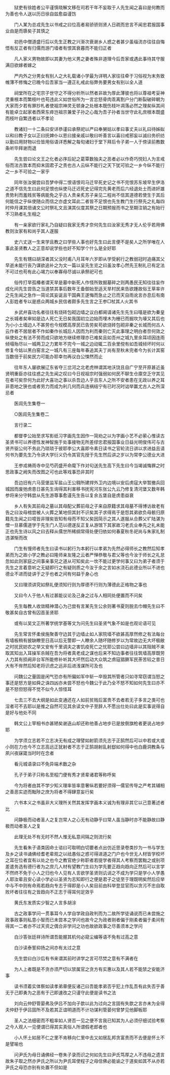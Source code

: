 <!-- { "loadSidebar": true } -->
　　狱吏有徐姓者公平谨慎晓解文移在司若干年不妄取于人先生闻之喜曰是何教而为善也令人送以历日徐自兹愈益谨饬

　　门人某为总戎先生以书戒之曰位高者易骄骄则贤人日疏而忠言不闻忠君报国事业由是而隳矣子其慎之

　　初邑中僧道盛行后以先生正教之兴渐次衰谢乡人惑之者甚少虽缁流亦往往自悔悟有反正者有归儒而游门墙者有恨其衰暮而不能归正者

　　凡人家义男物故即以其妻为他义男之妻者殊非道理今后吾家或遇此事待其守服满日欲嫁者嫁之

　　严内外之分男女有别人之大礼载诸小学最为详明人家往往牵于习俗视为末务致帷薄不修悔之已晚今后吾家当一遵正礼戒此俗弊务要男女有别以全人道

　　祠堂所在之宅宗子世守之不得分析所以然者非故为厚此薄彼也将以尊祖考妥神灵重根本而繁枝叶也苟违此义如世俗所为一言忿怒骨肉乖离割户分门断裂破碎朝为大家而夕若有罪抄札者使祖宗神灵无顿身之处根本既伤枝叶凋落必然之理矣纵其间有能卓立起家者西荣东瘁岂祖宗兼爱子孙之心哉为吾子孙者当世守此礼庶根本既盛而枝叶自繁违者以不孝论

　　教诸妇一十二条曰安详恭谨曰承祭祀以严曰奉舅姑以孝曰事丈夫以礼曰待姊姒以和曰教子女以正曰抚婢仆以恩曰接亲戚以敬曰听善言以喜曰戒邪妄以诚曰务织纺以勤曰用财物以俭皆用俗语详悉解之每旬诸妇于堂下拜后令子弟一人于傍读前教数条听毕拜谢而退

　　先生尝曰论文王之化者必序后妃之葛覃数独夫之恶者必以作奇巧悦妇人为言戒俗而法古敦本而抑末固君子之责也古人云纵不能行之天下犹可验之一乡今纵不能行之一乡不可验之一家乎

　　同年张汝弼尝曰吾梦中得二恨语恨司马迁早死史记之书不完恨苏东坡早生伊洛之道不信先生曰此何足恨也纵使马迁迟死史记得完先黄老而后六经退处士而进奸雄贵势利而羞贱贫等病能免之乎古人贵亲炙苏子亲见二程尚不信其道德若使生于其后何能信之乎纵使随众而信之亦虚文耳此二者皆不足恨也先生教门生行祭先之礼每四时仲月课其倍诵文公时祭礼文且演其仪度其祭之日期预报而书之至期注销之有始行不习熟者礼生相之

　　有一亲家欲行家礼乃自疑曰我家无秀才奈何先生曰汝家无秀才无人伦乎若用佛教则汝家有和尚乎其人遂服

　　史六丈送一生来学且教之曰学些人事也好先生曰此言便不是矣人之所学唯在人事此圣贤教人之正意却说学些也好不知学个什么是全好耶

　　先生有甥曰胡深者其父没时甫八月耳年六岁即从学受躬行之教弱冠时追痛其父早逝未能行丧乃谋欲追补之为文一篇以呈先生览之曰虽汝孝心然先王制礼已有定法不可过也苟有此心竭力以奉寡母尽诚以承祭祀可也

　　俗传打旱孤椿者谓天旱是墓中新死人作怪所致掘墓碎之则两愚民无知往往妄作成化间先生尝告之当道禁其事后数年王备御始至适天旱村民来告欲踵故俗王草率许之先生闻之急作一简论其妄诞且干国典王遂悔而急止之已而天自雨讹言亦息后有南人彭姓者专以是惑众两城乡民信者颇多先生言之王参□杖其人火其书

　　乡武弁喜功名者往往有烧砖包砌边墙之议白都阃请诸先生先生曰嘻是欲为秦皇之长城者矣审如是边人死亡无日矣我国初立边始而埋木为栅已而掘坎为壕又其后也为小小土墙边人不甚劳也今规模高厚民已告劳矣苟欲烧砖包砌非秦之长城而何古人云作者不居居者不作如秦作长城后人因而为利而秦则亡灭此事理之明白者奈何效之纵使处之有法不劳而成只欲地方继续修理亦已难矣且如吾州之城九里余耳顷因连雨倾塌殆尽以一城两卫之力累年不完今一城之边动辄二百余里傥有如吾城倾坏时何以修复今姑以黑白窑言之一城凡有三座每年春追其夫丁尚有至秋未完者今为长计其窑当数倍于前矣民力可能办耶幸勿再议白公悚然而止

　　往年东人屡欲展辽东省夺三岔河之北老虎林谓其地沃饶且自广宁至开原甚近虽贤明重臣亦往往惑之先生闻之叹曰今日视祖宗时强弱如何民不聊生仓廪空乏守其见在者可矣奈何为此好大喜功之事以杀吾边人乎且东人之所不安者患在无政以养之耳非患地之狭也或者劳力而成为利几何而兵连祸结宁有已时况时诎举赢尤古人之所深忌者

　　医闾先生集卷一

　　○医闾先生集卷二

　　言行录二

　　都督李公始至求写影纸习字画先生因作一简劝之以为字画小艺不必萦心惟读古圣贤书可以养德性发神智施于处事接物无所差缪忠君报国事业日益光明俊伟可与古贤齐驱公何不务此乃琐琐于彼耶李公大喜即令素日读书之官轮流日讲以求进益且请何书为要先生乃令讲大学衍义仍令其官先授于先生然后讲之岁以为常李公德业大进

　　王参戎祷雨寺中见芍药盛开命麾下作对句送先生高下先生曰今当竭诚悔罪之时思政事之阙失而改图之可也此等戏事恐非其时

　　吾边旧有六马营堡监军盐山王公翱所建捍外卫内边境以安后虏寇大举暂撤兵回城因而废弛虏患日甚先生询得其利害移书抚宪河东张公九云乃修复清河堡又数年韩参将来分守韩尝从先生游尊事愈谨先生告以复余五堡自是虏患益衰

　　乡人有失其前母之墓以其母配父葬前母之子来自原籍求其母墓不得博访故老有告之曰汝母棺尝被人火葬之某地但其封不识矣其子求得焉于是怨其弟欲负母骸归原籍先生闻之曰噫皆非理矣皆知有母而不知父矣因简示之其人遂服从合葬父圹陆湛为僧一旦慕儒道学于先生门人范以德遂反正复从游馆下其家故习老氏业奉先之礼未能正也先生诗以风之曰去释从儒世所稀纲常得处便归依如何春夏秋冬祀尚与朱家礼制违湛惭而改

　　门生有慢师者先生曰读书以躬行为本躬行以孝弟为先然必得师长之教然后知孝弟而为之故小学之教必曰隆师亲友隆之云者严惮恭敬与君父等也今汝于师长之礼怠忽如此则家庭之间事亲事兄之道从可知矣此一坎不能过更学何事又曰为弟子者须于先生之言着意听之无疑即行之有疑则质之今汝于余之言如水浇石此德业所以不进也德业不进而徒讲于之乎也者之间有何益于身心也

　　又曰理须讲究如祭礼便须知行则为厚德不行则为薄德此正格物之事也

　　又曰今人于他人有过甚能议论及己身之过与人相同处便置而不问矣

　　先生每教人收敛精神潜心为己尝有言某先生公余则著书夏则脱去巾帽先生曰不敬甚矣自古曾有囚首圣贤耶

　　或有以吴文正所著学统学基等文为问先生曰圣贤气象不如是也观论语可见

　　先生常言怀柔侯施聚善守边其于边墙止如人家院墙不欲甚高厚然修之有法每台有墙板稍有披缺瞭至日高以后无警即一人瞭余人随坏随修岁以为常故边无大坏极敝之时扰民妨农之举又安有千里调夫之害饥疫死亡之忧耶公尝曰边墙非以其阻贼不来取其知出入耳操军杀贼在吾为将者真老成之谋也后来不知边事者往往筑墙高厚既劳人力其有损阙非台军所能修补听其大坏然后动大众筑之虏寇猖獗军民荼苦较之昔日大有不侔然后知老将识虑之远非后进浅谋所可及也

　　问魏公之量固是闲气恐亦有所偏如军中斩一卒毁其所管者只如寻常窃谓当怒之事还是怒方是如舜之诛四凶亦未尝不怒也今魏公于此乃全不怒不知如何先生曰亦不是不怒但怒得不觉不似今人惊怪耳

　　七去三不去大纲是如此变通还在人如前贫贱后富贵不去者若无子多言之类可也淫者可不去耶以是推之自然可见其余读文中子至辞人不愿出仕处曰此是实事说得自是好与他处不同

　　韩文公上宰相书亦甚陋矣谢迭山却还称他善占地步已是放倒旗枪者更说占地步耶

　　为学须立志若不立志决无有成之理譬如射箭须先志于正鹄然后可以中若或大或小则在力也今不立志高远正犹射者不志于正鹄胡射乱射郄如何得中也白鹿洞教条与夙兴夜寐箴当时时在念者

　　看元城语录曰不免异端术数之杂

　　孔子于弟子只称名至程门便有秀才贤辈诸君等称呼矣

　　今为将者由其不学少知义理率皆率意奢纵若要好须得一儒官传导之严考其辅相之善恶实迹而黜陟之庶为将者不得肆意妄行矣

　　六书本义之书虽非大义理所关然其发挥字画本义诚为有理非其它以己意著述者比

　　问静极而动者圣人之复岂常人之心无有动静乎曰常人虽当静时亦不能静故曰静极而动者圣人之复

　　此理无处不有无时不然人惟无私意间隔之则流行矣

　　先生看朱子语类因命士谘曰可取明白切要者点出仿近思录卷类抄为一书与学生及乡之读书诵佛经耆老辈观之以祛愚俗之惑可得进道之门户也今世无人材皆学校坏之耳在位者宜有以处之也今之教官绝少称职者若提学者得其人考察而罢黜之或别项差遣务选有德行者为之庶几人材有望教门生曰为学先要正趋向趋向正然后可以言学不然终不免于小人之归也今人见有人言欲学圣贤则讥诮之不成为学只是学小人学愚人耶汝辈且安心读小学必以圣贤为志知即行之便是君子之徒至于理既明矣然后应举中与不中则有命焉若趋向专志于得即是小人矣目前由科举登显官而以贪污不忠自取败坏者往往有之皆趋向不正志于得耳何足效乎

　　黄氏东发质实少智之人言多胡涂

　　古之政事学问一贯事耳今人学自学政自政判而为二故所学徒诵说而已未尝施之政事政事则私意小智而已未尝本之学问也故今之为政者刚者偏于刚柔者偏于柔间有得其一二者亦不过天资之偶合非学问之功也故欲政事之尽善须本之学问

　　白沙答张廷祥诗所谓吾能握其机何必窥尘编等语不免有过高之意

　　白沙读泰誓抑扬之间亦有太过之意

　　先生尝曰白沙后有书来谓其前时讲学之言可尽焚之意有不满者在

　　为人上者既是不贪亦须严切以禁属官之贪方有实惠以及其人若不能禁之安能济事

　　读书须着实体察如读孝弟章便反诸己曰吾能孝弟否乎犯上作乱吾有此失否乎善无于己即勇为之恶有于己即速改之只谨守此便是读书之法

　　刘向云仲舒管晏弗及伊吕不加向子歆以此为过向之言固有失歆之言亦未为全得夫仲舒于伊吕固所不及若其正谊明道而不计功谋利管晏何曾梦见他脚板耶

　　圣人之法细密而不粗率如人贤否一见之便不言我已知其为人必须仔细试验考察之今人观人一见便谓已得其实真俗人所谓假老郎者也

　　小人怀土如居不仁之里不肯移向仁里中去又如居乱邦贪富贵而不去便是怀土不是譬喻也

　　问尹氏为母日诵佛经一卷朱子录而识之何如先生曰尹氏笃厚之人不违母之遗言故朱子取之然亦尹氏之所以为尹氏耳使程子之母信佛必能谕之于道矣如其不从亦若尹氏之母恐亦别有处置不但如是

